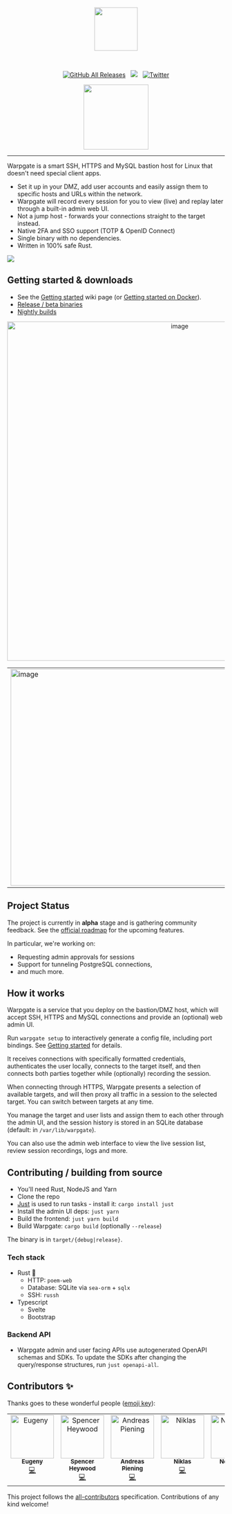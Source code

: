 <br/>

<p align="center">
<img src="warpgate-web/public/assets/logo.svg" width="100" />
</p>
<br/>
<p align="center">
<a href="https://github.com/warp-tech/warpgate/releases/latest"><img alt="GitHub All Releases" src="https://img.shields.io/github/downloads/warp-tech/warpgate/total.svg?label=DOWNLOADS&logo=github&style=for-the-badge"></a> &nbsp; <a href="https://nightly.link/warp-tech/warpgate/workflows/build/main"><img src="https://shields.io/badge/-Nightly%20Builds-orange?logo=hackthebox&logoColor=fff&style=for-the-badge"/></a> &nbsp; <a href="https://twitter.com/eugeeeeny"><img alt="Twitter" src="https://shields.io/badge/Subscribe-News-blue?logo=twitter&style=for-the-badge&color=blue"></a>
</p>


<p align="center">
  <a href="https://ko-fi.com/J3J8KWTF">
    <img src="https://cdn.ko-fi.com/cdn/kofi3.png?v=2" width="150">
  </a>
</p>

---

Warpgate is a smart SSH, HTTPS and MySQL bastion host for Linux that doesn't need special client apps.

* Set it up in your DMZ, add user accounts and easily assign them to specific hosts and URLs within the network.
* Warpgate will record every session for you to view (live) and replay later through a built-in admin web UI.
* Not a jump host - forwards your connections straight to the target instead.
* Native 2FA and SSO support (TOTP & OpenID Connect)
* Single binary with no dependencies.
* Written in 100% safe Rust.

![](docs/banner.png)

## Getting started & downloads

* See the [Getting started](https://github.com/warp-tech/warpgate/wiki/Getting-started) wiki page (or [Getting started on Docker](https://github.com/warp-tech/warpgate/wiki/Getting-started-on-Docker)).
* [Release / beta binaries](https://github.com/warp-tech/warpgate/releases)
* [Nightly builds](https://nightly.link/warp-tech/warpgate/workflows/build/main)

<center>
      <img width="783" alt="image" src="https://user-images.githubusercontent.com/161476/162640762-a91a2816-48c0-44d9-8b03-5b1e2cb42d51.png">
</center>

<table>
  <tr>
  <td>
    <img width="500" alt="image" src="https://user-images.githubusercontent.com/161476/177408495-80268a91-1a21-43bf-b171-2a563a322f5f.png">

  </td>
  <td>
    <img width="500" alt="image" src="https://user-images.githubusercontent.com/161476/177410749-cf029df7-223e-4c9c-827a-bb96dbe0a7c8.png">

  </td>
  </tr>
</table>

## Project Status

The project is currently in **alpha** stage and is gathering community feedback. See the [official roadmap](https://github.com/orgs/warp-tech/projects/1/views/2) for the upcoming features.

In particular, we're working on:

* Requesting admin approvals for sessions
* Support for tunneling PostgreSQL connections,
* and much more.

## How it works

Warpgate is a service that you deploy on the bastion/DMZ host, which will accept SSH, HTTPS and MySQL connections and provide an (optional) web admin UI.

Run `warpgate setup` to interactively generate a config file, including port bindings. See [Getting started](https://github.com/warp-tech/warpgate/wiki/Getting-started) for details.

It receives connections with specifically formatted credentials, authenticates the user locally, connects to the target itself, and then connects both parties together while (optionally) recording the session.

When connecting through HTTPS, Warpgate presents a selection of available targets, and will then proxy all traffic in a session to the selected target. You can switch between targets at any time.

You manage the target and user lists and assign them to each other through the admin UI, and the session history is stored in an SQLite database (default: in `/var/lib/warpgate`).

You can also use the admin web interface to view the live session list, review session recordings, logs and more.

## Contributing / building from source

* You'll need Rust, NodeJS and Yarn
* Clone the repo
* [Just](https://github.com/casey/just) is used to run tasks - install it: `cargo install just`
* Install the admin UI deps: `just yarn`
* Build the frontend: `just yarn build`
* Build Warpgate: `cargo build` (optionally `--release`)

The binary is in `target/{debug|release}`.

### Tech stack

* Rust 🦀
  * HTTP: `poem-web`
  * Database: SQLite via `sea-orm` + `sqlx`
  * SSH: `russh`
* Typescript
  * Svelte
  * Bootstrap

### Backend API

* Warpgate admin and user facing APIs use autogenerated OpenAPI schemas and SDKs. To update the SDKs after changing the query/response structures, run `just openapi-all`.

## Contributors ✨

Thanks goes to these wonderful people ([emoji key](https://allcontributors.org/docs/en/emoji-key)):

<!-- ALL-CONTRIBUTORS-LIST:START - Do not remove or modify this section -->
<!-- prettier-ignore-start -->
<!-- markdownlint-disable -->
<table>
  <tbody>
    <tr>
      <td align="center" valign="top" width="14.28%"><a href="https://github.com/Eugeny"><img src="https://avatars.githubusercontent.com/u/161476?v=4?s=100" width="100px;" alt="Eugeny"/><br /><sub><b>Eugeny</b></sub></a><br /><a href="https://github.com/Eugeny/warpgate/commits?author=Eugeny" title="Code">💻</a></td>
      <td align="center" valign="top" width="14.28%"><a href="https://the-empire.systems/"><img src="https://avatars.githubusercontent.com/u/18178614?v=4?s=100" width="100px;" alt="Spencer Heywood"/><br /><sub><b>Spencer Heywood</b></sub></a><br /><a href="https://github.com/Eugeny/warpgate/commits?author=heywoodlh" title="Code">💻</a></td>
      <td align="center" valign="top" width="14.28%"><a href="https://github.com/apiening"><img src="https://avatars.githubusercontent.com/u/2064875?v=4?s=100" width="100px;" alt="Andreas Piening"/><br /><sub><b>Andreas Piening</b></sub></a><br /><a href="https://github.com/Eugeny/warpgate/commits?author=apiening" title="Code">💻</a></td>
      <td align="center" valign="top" width="14.28%"><a href="https://github.com/Gurkengewuerz"><img src="https://avatars.githubusercontent.com/u/10966337?v=4?s=100" width="100px;" alt="Niklas"/><br /><sub><b>Niklas</b></sub></a><br /><a href="https://github.com/Eugeny/warpgate/commits?author=Gurkengewuerz" title="Code">💻</a></td>
      <td align="center" valign="top" width="14.28%"><a href="https://github.com/notnooblord"><img src="https://avatars.githubusercontent.com/u/11678665?v=4?s=100" width="100px;" alt="Nooblord"/><br /><sub><b>Nooblord</b></sub></a><br /><a href="https://github.com/Eugeny/warpgate/commits?author=notnooblord" title="Code">💻</a></td>
      <td align="center" valign="top" width="14.28%"><a href="https://shea.nz/"><img src="https://avatars.githubusercontent.com/u/51303984?v=4?s=100" width="100px;" alt="Shea Smith"/><br /><sub><b>Shea Smith</b></sub></a><br /><a href="https://github.com/Eugeny/warpgate/commits?author=SheaSmith" title="Code">💻</a></td>
    </tr>
  </tbody>
</table>

<!-- markdownlint-restore -->
<!-- prettier-ignore-end -->

<!-- ALL-CONTRIBUTORS-LIST:END -->

This project follows the [all-contributors](https://github.com/all-contributors/all-contributors) specification. Contributions of any kind welcome!
